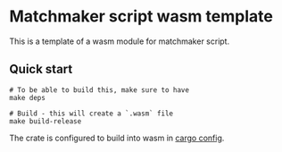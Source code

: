 # Matchmaker script wasm template

This is a template of a wasm module for matchmaker script.

## Quick start

```shell
# To be able to build this, make sure to have
make deps

# Build - this will create a `.wasm` file
make build-release
```

The crate is configured to build into wasm in [cargo config](.cargo/config).
